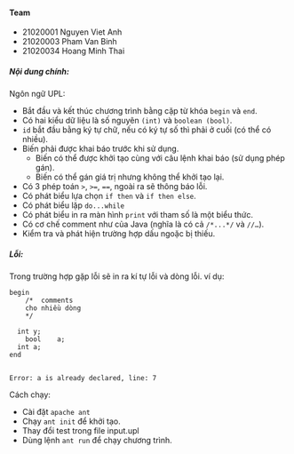 #### Team
* 21020001 Nguyen Viet Anh
* 21020003 Pham Van Binh
* 21020034 Hoang Minh Thai

##### Nội dung chính:
Ngôn ngữ UPL:
- Bắt đầu và kết thúc chương trình bằng cặp từ khóa `begin` và `end`.
- Có hai kiểu dữ liệu là số nguyên `(int)` và `boolean (bool)`.
- `id` bắt đầu bằng ký tự chữ, nếu có ký tự số thì phải ở cuối (có thể có nhiều).
- Biến phải được khai báo trước khi sử dụng. 
  - Biến có thể được khởi tạo cùng với câu lệnh khai báo (sử dụng phép gán).
  - Biến có thể gán giá trị nhưng không thể khởi tạo lại.
- Có 3 phép toán `>`, `>=`, `==`, ngoài ra sẽ thông báo lỗi.
- Có phát biểu lựa chọn `if then` và `if then else`.
- Có phát biểu lặp `do...while`
- Có phát biểu in ra màn hình `print` với tham số là một biểu thức.
- Có cơ chế comment như của Java (nghĩa là có cả `/*...*/` và `//…`).
- Kiểm tra và phát hiện trường hợp dấu ngoặc bị thiếu.

##### Lỗi:
Trong trường hợp gặp lỗi sẽ in ra kí tự lỗi và dòng lỗi.
ví dụ:
```
begin
	/*	comments
	cho nhiều dòng
	*/
	
  int y;
	bool    a;
  int a;
end


Error: a is already declared, line: 7
```


Cách chạy: 

* Cài đặt `apache ant`
* Chạy `ant init` để khởi tạo.
*	Thay đổi test trong file input.upl
*	Dùng lệnh `ant run` để chạy chương trình.
